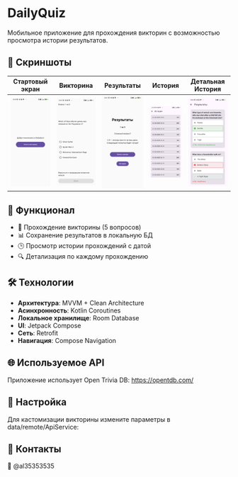# DailyQuiz

Мобильное приложение для прохождения викторин с возможностью просмотра истории результатов.

## 📱 Скриншоты

| Стартовый экран | Викторина | Результаты | История | Детальная История                                        |
|-----------------|-----------|------------|---------|----------------------------------------------------------|
| ![Start Screen](screenshots/start.png) | ![Quiz Screen](screenshots/quiz.png) | ![Results Screen](screenshots/results.png) | ![History Screen](screenshots/history.png) | ![Detail History Screen](screenshots/detail_history.png) |

## 📌 Функционал

- 🎯 Прохождение викторины (5 вопросов)
- 📊 Сохранение результатов в локальную БД
- 🕒 Просмотр истории прохождений с датой
- 🔍 Детализация по каждому прохождению

## 🛠 Технологии

- **Архитектура**: MVVM + Clean Architecture
- **Асинхронность**: Kotlin Coroutines
- **Локальное хранилище**: Room Database
- **UI**: Jetpack Compose
- **Сеть**: Retrofit
- **Навигация**: Compose Navigation

## 🌐 Используемое API
Приложение использует Open Trivia DB: https://opentdb.com/

## 🔧 Настройка
Для кастомизации викторины измените параметры в data/remote/ApiService:

## 🤝 Контакты
📧 @al35353535